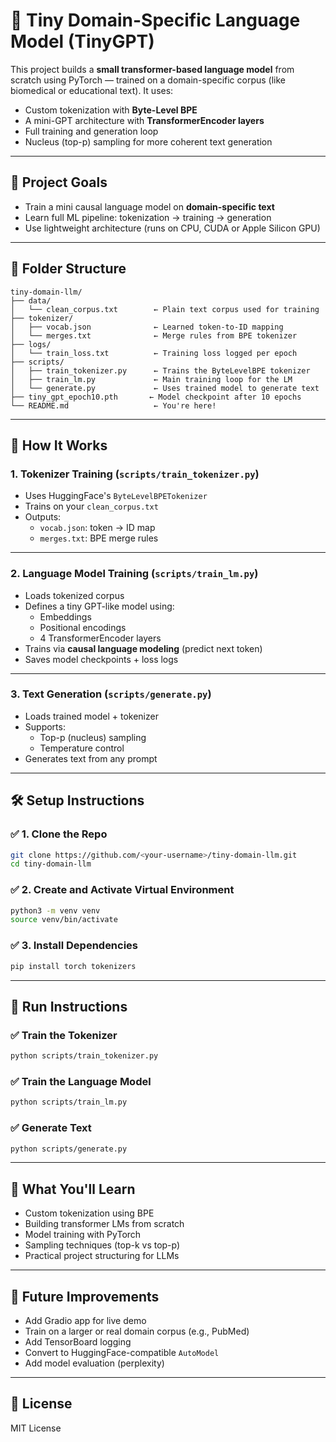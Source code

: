 # 🧠 Tiny Domain-Specific Language Model (TinyGPT)

This project builds a **small transformer-based language model** from scratch using PyTorch — trained on a domain-specific corpus (like biomedical or educational text). It uses:

- Custom tokenization with **Byte-Level BPE**
- A mini-GPT architecture with **TransformerEncoder layers**
- Full training and generation loop
- Nucleus (top-p) sampling for more coherent text generation

---

## 📌 Project Goals

- Train a mini causal language model on **domain-specific text**
- Learn full ML pipeline: tokenization → training → generation
- Use lightweight architecture (runs on CPU, CUDA or Apple Silicon GPU)

---

## 📂 Folder Structure

```
tiny-domain-llm/
├── data/
│   └── clean_corpus.txt        ← Plain text corpus used for training
├── tokenizer/
│   ├── vocab.json              ← Learned token-to-ID mapping
│   └── merges.txt              ← Merge rules from BPE tokenizer
├── logs/
│   └── train_loss.txt          ← Training loss logged per epoch
├── scripts/
│   ├── train_tokenizer.py      ← Trains the ByteLevelBPE tokenizer
│   ├── train_lm.py             ← Main training loop for the LM
│   └── generate.py             ← Uses trained model to generate text
├── tiny_gpt_epoch10.pth       ← Model checkpoint after 10 epochs
└── README.md                   ← You're here!
```

---

## 🧠 How It Works

### 1. **Tokenizer Training** (`scripts/train_tokenizer.py`)
- Uses HuggingFace's `ByteLevelBPETokenizer`
- Trains on your `clean_corpus.txt`
- Outputs:
  - `vocab.json`: token → ID map
  - `merges.txt`: BPE merge rules

---

### 2. **Language Model Training** (`scripts/train_lm.py`)
- Loads tokenized corpus
- Defines a tiny GPT-like model using:
  - Embeddings
  - Positional encodings
  - 4 TransformerEncoder layers
- Trains via **causal language modeling** (predict next token)
- Saves model checkpoints + loss logs

---

### 3. **Text Generation** (`scripts/generate.py`)
- Loads trained model + tokenizer
- Supports:
  - Top-p (nucleus) sampling
  - Temperature control
- Generates text from any prompt

---

## 🛠️ Setup Instructions

### ✅ 1. Clone the Repo
```bash
git clone https://github.com/<your-username>/tiny-domain-llm.git
cd tiny-domain-llm
```

### ✅ 2. Create and Activate Virtual Environment
```bash
python3 -m venv venv
source venv/bin/activate
```

### ✅ 3. Install Dependencies
```bash
pip install torch tokenizers
```

---

## 🚀 Run Instructions

### ✅ Train the Tokenizer
```bash
python scripts/train_tokenizer.py
```

### ✅ Train the Language Model
```bash
python scripts/train_lm.py
```

### ✅ Generate Text
```bash
python scripts/generate.py
```

---

## 🧠 What You'll Learn

- Custom tokenization using BPE
- Building transformer LMs from scratch
- Model training with PyTorch
- Sampling techniques (top-k vs top-p)
- Practical project structuring for LLMs

---

## 🌱 Future Improvements

- Add Gradio app for live demo
- Train on a larger or real domain corpus (e.g., PubMed)
- Add TensorBoard logging
- Convert to HuggingFace-compatible `AutoModel`
- Add model evaluation (perplexity)

---

## 📄 License
MIT License
